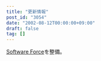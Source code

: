 ```yaml
---
title: "更新情報"
post_id: "3054"
date: "2002-08-12T00:00:00+09:00"
draft: false
tag: []
---
```



[Software Force](/category/products/apps)を整備。
